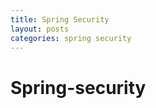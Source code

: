 ```yaml
---
title: Spring Security
layout: posts
categories: spring security
---
```


# Spring-security
##

```Java

```